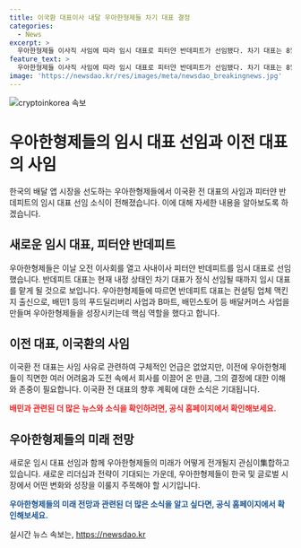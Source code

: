 ```yaml
---
title: 이국환 대표이사 내달 우아한형제들 차기 대표 결정
categories:
  - News
excerpt: >
  우아한형제들 이사직 사임에 따라 임시 대표로 피터얀 반데피트가 선임됐다. 차기 대표는 8월 이후 주주총회와 이사회를 거쳐 선임 예정. 이전 대표는 푸드딜리버리와 배달커머스 사업 성장을 이끈 인물. 더 자세한 내용은 더팩트 뉴스 홈페이지에서 확인 가능.
feature_text: >
  우아한형제들 이사직 사임에 따라 임시 대표로 피터얀 반데피트가 선임됐다. 차기 대표는 8월 이후 주주총회와 이사회를 거쳐 선임 예정. 이전 대표는 푸드딜리버리와 배달커머스 사업 성장을 이끈 인물. 더 자세한 내용은 더팩트 뉴스 홈페이지에서 확인 가능.
image: 'https://newsdao.kr/res/images/meta/newsdao_breakingnews.jpg'
---
```


<p><img src="https://newsdao.kr/res/images/meta/newsdao_breakingnews.jpg" alt="cryptoinkorea 속보" /></p>

<h1><b>우아한형제들의 임시 대표 선임과 이전 대표의 사임</b></h1>

<p data-ke-size="size16"></p>

<p>한국의 배달 앱 시장을 선도하는 우아한형제들에서 이국환 전 대표의 사임과 피터얀 반데피트의 임시 대표 선임 소식이 전해졌습니다. 이에 대해 자세한 내용을 알아보도록 하겠습니다.</p>

<h2><b>새로운 임시 대표, 피터얀 반데피트</b></h2>

<p data-ke-size="size16">우아한형제들은 이날 오전 이사회를 열고 사내이사 피터얀 반데피트를 임시 대표로 선임했습니다. 반데피트 대표는 현재 내정 상태인 차기 대표가 정식 선임될 때까지 임시 대표를 맡게 될 것으로 보입니다. 우아한형제들에 따르면 반데피트 대표는 컨설팅 업체 맥킨지 출신으로, 배민1 등의 푸드딜리버리 사업과 B마트, 배민스토어 등 배달커머스 사업을 만들며 우아한형제들을 성장시키는데 핵심 역할을 했다고 합니다. </p>

<p data-ke-size="size16"></p>

<h2><b>이전 대표, 이국환의 사임</b></h2>

<p data-ke-size="size16">이국환 전 대표는 사임 사유로 관련하여 구체적인 언급은 없었지만, 이전에 우아한형제들이 직면한 여러 어려움과 도전 속에서 회사를 이끌어 온 만큼, 그의 결정에 대한 이해와 존중이 필요합니다. 이국환 전 대표의 향후 계획에 대한 소식은 기대됩니다.</p>

<p data-ke-size="size16"></p>

<p><b><span style="color: #ee2323;">배민과 관련된 더 많은 뉴스와 소식을 확인하려면, 공식 홈페이지에서 확인해보세요.</span></b></p>

<h2><b>우아한형제들의 미래 전망</b></h2>

<p data-ke-size="size16">새로운 임시 대표 선임과 함께 우아한형제들의 미래가 어떻게 전개될지 관심이集합하고 있습니다. 새로운 리더십과 전략이 기대되는 가운데, 우아한형제들이 한국 및 글로벌 시장에서 어떤 변화와 성장을 이룰지 주목해야 할 시기입니다.</p>

<p data-ke-size="size16"></p>

<p><b><span style="color: #1a5490;">우아한형제들의 미래 전망과 관련된 더 많은 소식을 알고 싶다면, 공식 홈페이지에서 확인해보세요.</span></b></p>

<p data-ke-size="size16"></p>
실시간 뉴스 속보는, <a href="https://newsdao.kr" rel="dofollow">https://newsdao.kr</a>



